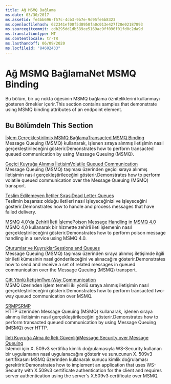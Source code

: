 ```yaml
---
title: Ağ MSMQ Bağlama
ms.date: 03/30/2017
ms.assetid: fe4bb696-f57c-4cb3-9b7e-9d95fe6b8323
ms.openlocfilehash: 622341ef00f5d8950fa0c013e427f20e02187893
ms.sourcegitcommit: cdb295dd1db589ce5169ac9ff096f01fd0c2da9d
ms.translationtype: MT
ms.contentlocale: tr-TR
ms.lasthandoff: 06/09/2020
ms.locfileid: "84602433"
---
```

# <a name="net-msmq-binding"></a><span data-ttu-id="58d7b-102">Ağ MSMQ Bağlama</span><span class="sxs-lookup"><span data-stu-id="58d7b-102">Net MSMQ Binding</span></span>
<span data-ttu-id="58d7b-103">Bu bölüm, bir uç nokta öğesinin MSMQ bağlama özniteliklerini kullanmayı gösteren örnekler içerir.</span><span class="sxs-lookup"><span data-stu-id="58d7b-103">This section contains samples that demonstrate using MSMQ binding attributes of an endpoint element.</span></span>  
  
## <a name="in-this-section"></a><span data-ttu-id="58d7b-104">Bu Bölümde</span><span class="sxs-lookup"><span data-stu-id="58d7b-104">In This Section</span></span>  
 [<span data-ttu-id="58d7b-105">İşlem Gerçekleştirilmiş MSMQ Bağlama</span><span class="sxs-lookup"><span data-stu-id="58d7b-105">Transacted MSMQ Binding</span></span>](transacted-msmq-binding.md)  
 <span data-ttu-id="58d7b-106">Message Queuing (MSMQ) kullanarak, işlenen sıraya alınmış iletişimin nasıl gerçekleştirileceğini gösterir.</span><span class="sxs-lookup"><span data-stu-id="58d7b-106">Demonstrates how to perform transacted queued communication by using Message Queuing (MSMQ).</span></span>  
  
 [<span data-ttu-id="58d7b-107">Geçici Kuyruğa Alınmış İletişim</span><span class="sxs-lookup"><span data-stu-id="58d7b-107">Volatile Queued Communication</span></span>](volatile-queued-communication.md)  
 <span data-ttu-id="58d7b-108">Message Queuing (MSMQ) taşıması üzerinden geçici sıraya alınmış iletişimin nasıl gerçekleştirileceğini gösterir.</span><span class="sxs-lookup"><span data-stu-id="58d7b-108">Demonstrates how to perform volatile queued communication over the Message Queuing (MSMQ) transport.</span></span>  
  
 [<span data-ttu-id="58d7b-109">Teslim Edilemeyen İletiler Sırası</span><span class="sxs-lookup"><span data-stu-id="58d7b-109">Dead Letter Queues</span></span>](dead-letter-queues.md)  
 <span data-ttu-id="58d7b-110">Teslimin başarısız olduğu iletileri nasıl işleyeceğinizi ve işleyeceğini gösterir.</span><span class="sxs-lookup"><span data-stu-id="58d7b-110">Demonstrates how to handle and process messages that have failed delivery.</span></span>  
  
 [<span data-ttu-id="58d7b-111">MSMQ 4.0'da Zehirli İleti İşleme</span><span class="sxs-lookup"><span data-stu-id="58d7b-111">Poison Message Handling in MSMQ 4.0</span></span>](poison-message-handling-in-msmq-4-0.md)  
 <span data-ttu-id="58d7b-112">MSMQ 4,0 kullanarak bir hizmette zehirli ileti işlemenin nasıl gerçekleştirileceğini gösterir.</span><span class="sxs-lookup"><span data-stu-id="58d7b-112">Demonstrates how to perform poison message handling in a service using MSMQ 4.0.</span></span>  
  
 [<span data-ttu-id="58d7b-113">Oturumlar ve Kuyruklar</span><span class="sxs-lookup"><span data-stu-id="58d7b-113">Sessions and Queues</span></span>](sessions-and-queues.md)  
 <span data-ttu-id="58d7b-114">Message Queuing (MSMQ) taşıması üzerinden sıraya alınmış iletişimde ilgili bir ileti kümesinin nasıl gönderileceğini ve alınacağını gösterir.</span><span class="sxs-lookup"><span data-stu-id="58d7b-114">Demonstrates how to send and receive a set of related messages in queued communication over the Message Queuing (MSMQ) transport.</span></span>  
  
 [<span data-ttu-id="58d7b-115">Çift Yönlü İletişim</span><span class="sxs-lookup"><span data-stu-id="58d7b-115">Two-Way Communication</span></span>](two-way-communication.md)  
 <span data-ttu-id="58d7b-116">MSMQ üzerinden işlem temelli iki yönlü sıraya alınmış iletişimin nasıl gerçekleştirileceğini gösterir.</span><span class="sxs-lookup"><span data-stu-id="58d7b-116">Demonstrates how to perform transacted two-way queued communication over MSMQ.</span></span>
  
 [<span data-ttu-id="58d7b-117">SRMP</span><span class="sxs-lookup"><span data-stu-id="58d7b-117">SRMP</span></span>](srmp.md)  
 <span data-ttu-id="58d7b-118">HTTP üzerinden Message Queuing (MSMQ) kullanarak, işlenen sıraya alınmış iletişimin nasıl gerçekleştirileceğini gösterir.</span><span class="sxs-lookup"><span data-stu-id="58d7b-118">Demonstrates how to perform transacted queued communication by using Message Queuing (MSMQ) over HTTP.</span></span>  
  
 [<span data-ttu-id="58d7b-119">İleti Kuyruğa Alma ile İleti Güvenliği</span><span class="sxs-lookup"><span data-stu-id="58d7b-119">Message Security over Message Queuing</span></span>](message-security-over-message-queuing.md)  
 <span data-ttu-id="58d7b-120">İstemci için X. 509v3 sertifika kimlik doğrulamasıyla WS-Security kullanan bir uygulamanın nasıl uygulanacağını gösterir ve sunucunun X. 509v3 sertifikasını MSMQ üzerinden kullanarak sunucu kimlik doğrulaması gerektirir.</span><span class="sxs-lookup"><span data-stu-id="58d7b-120">Demonstrates how to implement an application that uses WS-Security with X.509v3 certificate authentication for the client and requires server authentication using the server's X.509v3 certificate over MSMQ.</span></span>
